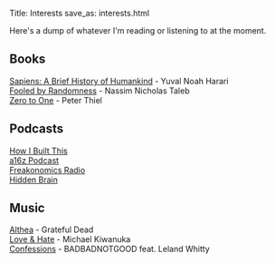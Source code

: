 Title: Interests
save_as: interests.html

Here's a dump of whatever I'm reading or listening to at the moment.

Books
-----
[Sapiens: A Brief History of Humankind](http://www.amazon.com/Sapiens-History-Humankind-Yuval-Harari/dp/0062316095) - Yuval Noah Harari</br>
[Fooled by Randomness](http://www.amazon.com/Fooled-Randomness-Hidden-Markets-Incerto/dp/0812975219) - Nassim Nicholas Taleb</br>
[Zero to One](https://www.amazon.com/Zero-One-Notes-Startups-Future/dp/0804139296/ref=sr_1_1?s=books&ie=UTF8&qid=1505714981&sr=1-1&keywords=zero+to+one) - Peter Thiel</br>

Podcasts
--------
[How I Built This](http://www.npr.org/podcasts/510313/how-i-built-this)</br>
[a16z Podcast](https://a16z.com/podcasts/)</br>
[Freakonomics Radio](http://freakonomics.com/archive/)</br>
[Hidden Brain](http://www.npr.org/podcasts/510308/hidden-brain)</br>

Music
-----
[Althea](http://www.youtube.com/watch?v=N7lMxNfb7rw) - Grateful Dead</br>
[Love & Hate](http://www.youtube.com/watch?v=aMZ4QL0orw0) - Michael Kiwanuka</br>
[Confessions](https://www.youtube.com/watch?v=237Nq3O4XXE) - BADBADNOTGOOD feat. Leland Whitty</br>

<!--
### All-time favorite performances
<iframe width="560" height="315" src="https://www.youtube.com/embed/h5r9WLvgcb0" frameborder="0" allowfullscreen></iframe></br></br>
Anyone who knows me knows that I'm a huge John Mayer fan, and I think this performance (do watch the entire concert - Rock in Rio, 2013 - if possible) is him at his best: striking that perfect balance between technical proficiency and raw emotion. Pardon the all-too-audible crowd and on-screen lyrics, but the ending solo is worth the wait - so incredibly soulful.
-->


